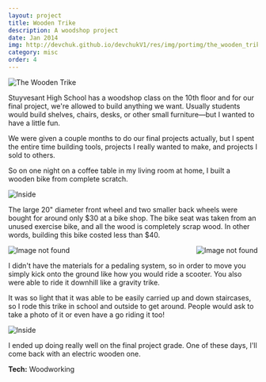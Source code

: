 ```yaml
---
layout: project
title: Wooden Trike
description: A woodshop project
date: Jan 2014
img: http://devchuk.github.io/devchukV1/res/img/portimg/the_wooden_trike/portimg.jpg
category: misc
order: 4
---
```


![The Wooden Trike](http://devchuk.github.io/devchukV1/res/img/portimg/the_wooden_trike/portimg.jpg)

Stuyvesant High School has a woodshop class on the 10th floor and for our final project, we're allowed to build anything we want. Usually students would build shelves, chairs, desks, or other small furniture&mdash;but I wanted to have a little fun.

We were given a couple months to do our final projects actually, but I spent the entire time building tools, projects I really wanted to make, and projects I sold to others.

So on one night on a coffee table in my living room at home, I built a wooden bike from complete scratch.

![Inside](http://devchuk.github.io/devchukV1/res/img/portimg/the_wooden_trike/inside.jpg)

The large 20" diameter front wheel and two smaller back wheels were bought for around only $30 at a bike shop. The bike seat was taken from an unused exercise bike, and all the wood is completely scrap wood. In other words, building this bike costed less than $40. 

<img class="himg" src="http://devchuk.github.io/devchukV1/res/img/portimg/the_wooden_trike/penn.jpg" alt="Image not found">
<img class="himg" src="http://devchuk.github.io/devchukV1/res/img/portimg/the_wooden_trike/bridge.jpg" alt="Image not found" style="float: right">

I didn't have the materials for a pedaling system, so in order to move you simply kick onto the ground like how you would ride a scooter. You also were able to ride it downhill like a gravity trike. 

It was so light that it was able to be easily carried up and down staircases, so I rode this trike in school and outside to get around. People would ask to take a photo of it or even have a go riding it too!

![Inside](http://devchuk.github.io/devchukV1/res/img/portimg/the_wooden_trike/prof.jpg)

I ended up doing really well on the final project grade. One of these days, I'll come back with an electric wooden one.

**Tech:** Woodworking